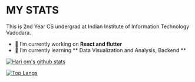 # MY STATS
This is 2nd Year CS undergrad at Indian Institute of Information Technology Vadodara. 

- 🔭 I’m currently working on **React and flutter** 
- 🌱 I’m currently learning ** Data Visualization and Analysis, Backend **


[![Hari om's github stats](https://github-readme-stats.vercel.app/api?username=Hariom868&theme=radical&count_private=true)](https://github.com/anuraghazra/github-readme-stats)


[![Top Langs](https://github-readme-stats.vercel.app/api/top-langs/?username=Harion868&&hide=CSS&layout=compact&theme=radical)](https://github.com/anuraghazra/github-readme-stats)
